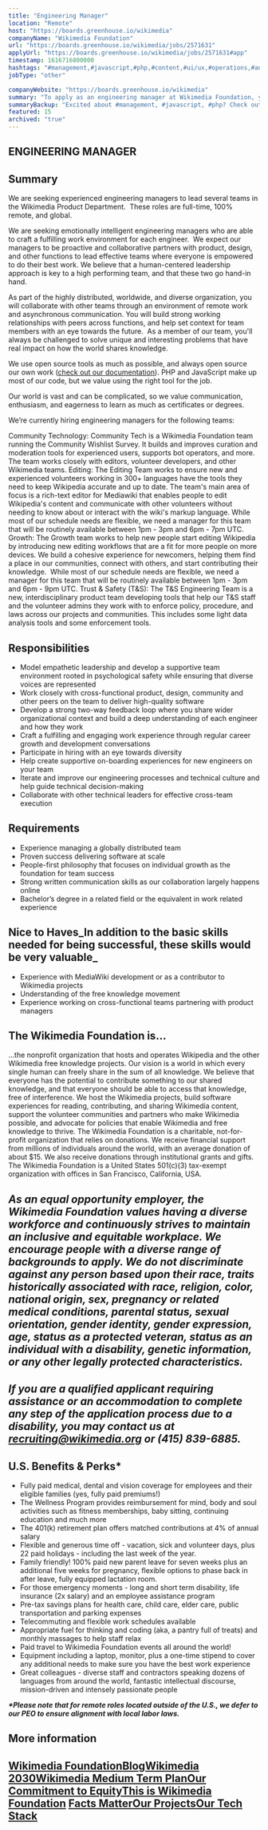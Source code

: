 ```yaml
---
title: "Engineering Manager"
location: "Remote"
host: "https://boards.greenhouse.io/wikimedia"
companyName: "Wikimedia Foundation"
url: "https://boards.greenhouse.io/wikimedia/jobs/2571631"
applyUrl: "https://boards.greenhouse.io/wikimedia/jobs/2571631#app"
timestamp: 1616716800000
hashtags: "#management,#javascript,#php,#content,#ui/ux,#operations,#analysis,#finance,#monitoring"
jobType: "other"

companyWebsite: "https://boards.greenhouse.io/wikimedia"
summary: "To apply as an engineering manager at Wikimedia Foundation, you preferably need to have we build a cohesive experience for newcomers, helping them find a place in our communities, connect with others, and start contributing their knowledge."
summaryBackup: "Excited about #management, #javascript, #php? Check out this job post!"
featured: 15
archived: "true"
---
```


## ENGINEERING MANAGER

## Summary

We are seeking experienced engineering managers to lead several teams in the Wikimedia Product Department.  These roles are full-time, 100% remote, and global.

We are seeking emotionally intelligent engineering managers who are able to craft a fulfilling work environment for each engineer.  We expect our managers to be proactive and collaborative partners with product, design, and other functions to lead effective teams where everyone is empowered to do their best work. We believe that a human-centered leadership approach is key to a high performing team, and that these two go hand-in hand.

As part of the highly distributed, worldwide, and diverse organization, you will collaborate with other teams through an environment of remote work and asynchronous communication. You will build strong working relationships with peers across functions, and help set context for team members with an eye towards the future.  As a member of our team, you'll always be challenged to solve unique and interesting problems that have real impact on how the world shares knowledge.

We use open source tools as much as possible, and always open source our own work ([check out our documentation](https://doc.wikimedia.org/)). PHP and JavaScript make up most of our code, but we value using the right tool for the job. 

Our world is vast and can be complicated, so we value communication, enthusiasm, and eagerness to learn as much as certificates or degrees. 

We’re currently hiring engineering managers for the following teams:

Community Technology: Community Tech is a Wikimedia Foundation team running the Community Wishlist Survey. It builds and improves curation and moderation tools for experienced users, supports bot operators, and more. The team works closely with editors, volunteer developers, and other Wikimedia teams. Editing: The Editing Team works to ensure new and experienced volunteers working in 300+ languages have the tools they need to keep Wikipedia accurate and up to date. The team's main area of focus is a rich-text editor for Mediawiki that enables people to edit Wikipedia's content and communicate with other volunteers without needing to know about or interact with the wiki's markup language. While most of our schedule needs are flexible, we need a manager for this team that will be routinely available between 1pm - 3pm and 6pm - 7pm UTC. Growth: The Growth team works to help new people start editing Wikipedia by introducing new editing workflows that are a fit for more people on more devices. We build a cohesive experience for newcomers, helping them find a place in our communities, connect with others, and start contributing their knowledge.  While most of our schedule needs are flexible, we need a manager for this team that will be routinely available between 1pm - 3pm and 6pm - 9pm UTC. Trust & Safety (T&S): The T&S Engineering Team is a new, interdisciplinary product team developing tools that help our T&S staff and the volunteer admins they work with to enforce policy, procedure, and laws across our projects and communities. This includes some light data analysis tools and some enforcement tools.

## Responsibilities

*   Model empathetic leadership and develop a supportive team environment rooted in psychological safety while ensuring that diverse voices are represented
*   Work closely with cross-functional product, design, community and other peers on the team to deliver high-quality software
*   Develop a strong two-way feedback loop where you share wider organizational context and build a deep understanding of each engineer and how they work
*   Craft a fulfilling and engaging work experience through regular career growth and development conversations
*   Participate in hiring with an eye towards diversity
*   Help create supportive on-boarding experiences for new engineers on your team
*   Iterate and improve our engineering processes and technical culture and help guide technical decision-making
*   Collaborate with other technical leaders for effective cross-team execution

## Requirements

*   Experience managing a globally distributed team
*   Proven success delivering software at scale
*   People-first philosophy that focuses on individual growth as the foundation for team success
*   Strong written communication skills as our collaboration largely happens online
*   Bachelor’s degree in a related field or the equivalent in work related experience

## Nice to Haves_In addition to the basic skills needed for being successful, these skills would be very valuable_

*   Experience with MediaWiki development or as a contributor to Wikimedia projects
*   Understanding of the free knowledge movement
*   Experience working on cross-functional teams partnering with product managers

## The Wikimedia Foundation is... 

...the nonprofit organization that hosts and operates Wikipedia and the other Wikimedia free knowledge projects. Our vision is a world in which every single human can freely share in the sum of all knowledge. We believe that everyone has the potential to contribute something to our shared knowledge, and that everyone should be able to access that knowledge, free of interference. We host the Wikimedia projects, build software experiences for reading, contributing, and sharing Wikimedia content, support the volunteer communities and partners who make Wikimedia possible, and advocate for policies that enable Wikimedia and free knowledge to thrive. The Wikimedia Foundation is a charitable, not-for-profit organization that relies on donations. We receive financial support from millions of individuals around the world, with an average donation of about $15. We also receive donations through institutional grants and gifts. The Wikimedia Foundation is a United States 501(c)(3) tax-exempt organization with offices in San Francisco, California, USA.

## _As an equal opportunity employer, the Wikimedia Foundation values having a diverse workforce and continuously strives to maintain an inclusive and equitable workplace. We encourage people with a diverse range of backgrounds to apply. We do not discriminate against any person based upon their race, traits historically associated with race, religion, color, national origin, sex, pregnancy or related medical conditions, parental status, sexual orientation, gender identity, gender expression, age, status as a protected veteran, status as an individual with a disability, genetic information, or any other legally protected characteristics._

## _If you are a qualified applicant requiring assistance or an accommodation to complete any step of the application process due to a disability, you may contact us at recruiting@wikimedia.org or (415) 839-6885._

## U.S. Benefits & Perks\*

*   Fully paid medical, dental and vision coverage for employees and their eligible families (yes, fully paid premiums!)
*   The Wellness Program provides reimbursement for mind, body and soul activities such as fitness memberships, baby sitting, continuing education and much more
*   The 401(k) retirement plan offers matched contributions at 4% of annual salary
*   Flexible and generous time off - vacation, sick and volunteer days, plus 22 paid holidays - including the last week of the year.
*   Family friendly! 100% paid new parent leave for seven weeks plus an additional five weeks for pregnancy, flexible options to phase back in after leave, fully equipped lactation room.
*   For those emergency moments - long and short term disability, life insurance (2x salary) and an employee assistance program
*   Pre-tax savings plans for health care, child care, elder care, public transportation and parking expenses
*   Telecommuting and flexible work schedules available
*   Appropriate fuel for thinking and coding (aka, a pantry full of treats) and monthly massages to help staff relax
*   Paid travel to Wikimedia Foundation events all around the world!
*   Equipment including a laptop, monitor, plus a one-time stipend to cover any additional needs to make sure you have the best work experience
*   Great colleagues - diverse staff and contractors speaking dozens of languages from around the world, fantastic intellectual discourse, mission-driven and intensely passionate people

**_\*Please note that for remote roles located outside of the U.S., we defer to our PEO to ensure alignment with local labor laws._**

## More information

## [Wikimedia Foundation](https://wikimediafoundation.org/)[**Blog**](https://wikimediafoundation.org/news/)[**Wikimedia 2030**](https://meta.wikimedia.org/wiki/Strategy/Wikimedia_movement/2017)[**Wikimedia Medium Term Plan**](https://meta.wikimedia.org/wiki/Wikimedia_Foundation_Medium-term_plan_2019)[**Our Commitment to Equity**](https://medium.com/freely-sharing-the-sum-of-all-knowledge/we-stand-for-racial-justice-49c31afbabca)[**This is Wikimedia Foundation**](https://www.youtube.com/watch?v=OQzZI0l3IOw) [**Facts Matter**](https://www.youtube.com/watch?v=xQ4ba28-oGs)[**Our Projects**](https://wikimediafoundation.org/wiki/Our_projects)[**Our Tech Stack**](https://meta.wikimedia.org/wiki/Wikimedia_servers#System_architecture)
